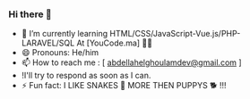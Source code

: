 ### Hi there 👋
- 🌱 I’m currently learning HTML/CSS/JavaScript-Vue.js/PHP-LARAVEL/SQL At [YouCode.ma] 👨‍💻
- 😄 Pronouns: He/him
- 📫 How to reach me : [ abdellahelghoulamdev@gmail.com ]
- !I'll try to respond as soon as I can.
- ⚡ Fun fact: I LIKE SNAKES 🐍 MORE THEN PUPPYS 🐕 !!!
<!--
**ABDELLAHdev01/ABDELLAHdev01** is a ✨ _special_ ✨ repository because its `README.md` (this file) appears on your GitHub profile.

Here are some ideas to get you started:

- 🔭 I’m currently working on ...
 ...
- 👯 I’m looking to collaborate on ...
- 🤔 I’m looking for help with ...
- 💬 Ask me about ...
- 📫 How to reach me: ...

- ⚡ Fun fact: ...
-->
